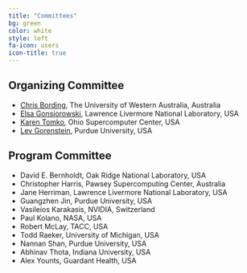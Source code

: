 ```yaml
---
title: "Committees"
bg: green
color: white
style: left
fa-icon: users
icon-title: true
---
```


## Organizing Committee

* [Chris Bording](https://www.uwa.edu.au), The University of Western Australia, Australia
* [Elsa Gonsiorowski](https://computation.llnl.gov/about/our-people/highlights/elsa-gonsiorowski), Lawrence Livermore National Laboratory, USA
* [Karen Tomko](https://www.osc.edu/staff/karen-tomko), Ohio Supercomputer Center, USA
* [Lev Gorenstein](https://www.rcac.purdue.edu/about/staff/lev), Purdue University, USA

## Program Committee

* David E. Bernholdt, Oak Ridge National Laboratory, USA <!-- * Susan Chacko, National Institutes of Health, USA --> 
* Christopher Harris, Pawsey Supercomputing Center, Australia
* Jane Herriman, Lawrence Livermore National Laboratory, USA
* Guangzhen Jin, Purdue University, USA
* Vasileios Karakasis, NVIDIA, Switzerland
* Paul Kolano, NASA, USA
* Robert McLay, TACC, USA
* Todd Raeker, University of Michigan, USA
* Nannan Shan, Purdue University, USA
* Abhinav Thota, Indiana University, USA
* Alex Younts, Guardant Health, USA

<!-- <\!-- Past committee members -\-> -->
<!-- * Mozhgan Kabiri-Chimeh, NVIDIA, United Kingdom -->
<!-- * Kevin Manalo, PACE, Georgia Institute of Technology, USA -->
<!-- <\!-- * Daniel Ahlin, PDC Center for High Performance Computing, Sweden -\-> -->
<!-- <\!-- * Fabrice Cantos, NIWA, National Institute of Water and Atmospheric Research, New Zealand -\-> -->
<!-- <\!-- * Eric Engquist, Rice University, USA -\-> -->
